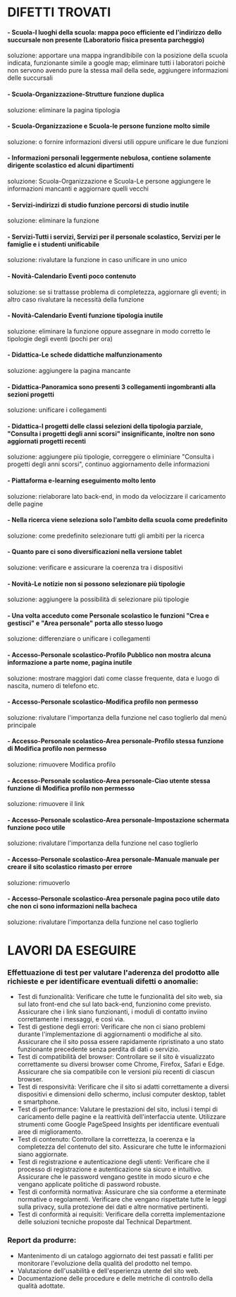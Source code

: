 # DIFETTI TROVATI
#### - Scuola-I luoghi della scuola: mappa poco efficiente ed l'indirizzo dello succursale non presente (Laboratorio fisica presenta parcheggio)
soluzione: apportare una mappa ingrandibibile con la posizione della scuola indicata, funzionante simile a google map; eliminare tutti i laboratori poichè non servono avendo pure la stessa mail della sede, aggiungere informazioni delle succursali
#### - Scuola-Organizzazione-Strutture funzione duplica
soluzione: eliminare la pagina tipologia
#### - Scuola-Organizzazione e Scuola-le persone funzione molto simile
soluzione: o fornire informazioni diversi utili oppure unificare le due funzioni
#### - Informazioni personali leggermente nebulosa, contiene solamente dirigente scolastico ed alcuni dipartimenti
soluzione: Scuola-Organizzazione e Scuola-Le persone aggiungere le informazioni mancanti e aggiornare quelli vecchi
#### - Servizi-indirizzi di studio funzione percorsi di studio inutile
soluzione: eliminare la funzione
#### - Servizi-Tutti i servizi, Servizi per il personale scolastico, Servizi per le famiglie e i studenti unificabile
soluzione: rivalutare la funzione in caso unificare in uno unico
#### - Novità-Calendario Eventi poco contenuto
soluzione: se si trattasse problema di completezza, aggiornare gli eventi; in altro caso rivalutare la necessità della funzione
#### - Novità-Calendario Eventi funzione tipologia inutile
soluzione: eliminare la funzione oppure assegnare in modo corretto le tipologie degli eventi (pochi per ora)
#### - Didattica-Le schede didattiche malfunzionamento
soluzione: aggiungere la pagina mancante
#### - Didattica-Panoramica sono presenti 3 collegamenti ingombranti alla sezioni progetti
soluzione: unificare i collegamenti
#### - Didattica-I progetti delle classi selezioni della tipologia parziale, "Consulta i progetti degli anni scorsi" insignificante, inoltre non sono aggiornati progetti recenti
soluzione: aggiungere più tipologie, correggere o eliminiare "Consulta i progetti degli anni scorsi", continuo aggiornamento delle informazioni
#### - Piattaforma e-learning eseguimento molto lento
soluzione: rielaborare lato back-end, in modo da velocizzare il caricamento delle pagine
#### - Nella ricerca viene seleziona solo l’ambito della scuola come predefinito
soluzione: come predefinito selezionare tutti gli ambiti per la ricerca
#### - Quanto pare ci sono diversificazioni nella versione tablet
soluzione: verificare e assicurare la coerenza tra i dispositivi
#### - Novità-Le notizie non si possono selezionare più tipologie
soluzione: aggiungere la possibilità di selezionare più tipologie
#### - Una volta acceduto come Personale scolastico le funzioni "Crea e gestisci" e "Area personale" porta allo stesso luogo
soluzione: differenziare o unificare i collegamenti
#### - Accesso-Personale scolastico-Profilo Pubblico non mostra alcuna informazione a parte nome, pagina inutile
soluzione: mostrare maggiori dati come classe frequente, data e luogo di nascita, numero di telefono etc.
#### - Accesso-Personale scolastico-Modifica profilo non permesso
soluzione: rivalutare l'importanza della funzione nel caso toglierlo dal menù principale
#### - Accesso-Personale scolastico-Area personale-Profilo stessa funzione di Modifica profilo non permesso
soluzione: rimuovere Modifica profilo
#### - Accesso-Personale scolastico-Area personale-Ciao utente stessa funzione di Modifica profilo non permesso
soluzione: rimuovere il link
#### - Accesso-Personale scolastico-Area personale-Impostazione schermata funzione poco utile
soluzione: rivalutare l'importanza della funzione nel caso toglierlo
#### - Accesso-Personale scolastico-Area personale-Manuale manuale per creare il sito scolastico rimasto per errore
soluzione: rimuoverlo
#### - Accesso-Personale scolastico-Area personale pagina poco utile dato che non ci sono informazioni nella bacheca
soluzione: rivalutare l'importanza della funzione nel caso toglierlo



# LAVORI DA ESEGUIRE
### Effettuazione di test per valutare l'aderenza del prodotto alle richieste e per identificare eventuali difetti o anomalie:
- Test di funzionalità: Verificare che tutte le funzionalità del sito web, sia sul lato front-end che sul lato back-end, funzionino come previsto. Assicurare che i link siano funzionanti, i moduli di contatto inviino correttamente i messaggi, e così via.
- Test di gestione degli errori: Verificare che non ci siano problemi durante l'implementazione di aggiornamenti o modifiche al sito. Assicurare che il sito possa essere rapidamente ripristinato a uno stato funzionante precedente senza perdita di dati o servizio.
- Test di compatibilità del browser: Controllare se il sito è visualizzato correttamente su diversi browser come Chrome, Firefox, Safari e Edge. Assicurare che sia compatibile con le versioni più recenti di ciascun browser.
- Test di responsività: Verificare che il sito si adatti correttamente a diversi dispositivi e dimensioni dello schermo, inclusi computer desktop, tablet e smartphone.
- Test di performance: Valutare le prestazioni del sito, inclusi i tempi di caricamento delle pagine e la reattività dell'interfaccia utente. Utilizzare strumenti come Google PageSpeed Insights per identificare eventuali aree di miglioramento.
- Test di contenuto: Controllare la correttezza, la coerenza e la completezza del contenuto del sito. Assicurare che tutte le informazioni siano aggiornate.
- Test di registrazione e autenticazione degli utenti: Verificare che il processo di registrazione e autenticazione sia sicuro e intuitivo. Assicurare che le password vengano gestite in modo sicuro e che vengano applicate politiche di password robuste.
- Test di conformità normativa: Assicurare che sia conforme a eterminate normative o regolamenti. Verificare che vengano rispettate tutte le leggi sulla privacy, sulla protezione dei dati e altre normative pertinenti.
- Test di conformità ai requisiti: Verificare della corretta implementazione delle soluzioni tecniche proposte dal Technical Department.

### Report da produrre:
- Mantenimento di un catalogo aggiornato dei test passati e falliti per monitorare l'evoluzione della qualità del prodotto nel tempo.
- Valutazione dell'usabilità e dell'esperienza utente del sito web.
- Documentazione delle procedure e delle metriche di controllo della qualità adottate.
